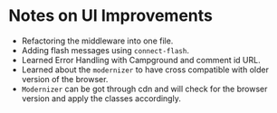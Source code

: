 # Notes on UI Improvements

- Refactoring the middleware into one file.
- Adding flash messages using `connect-flash`.
- Learned Error Handling with Campground and comment id URL.
- Learned about the `modernizer` to have cross compatible with older version of the browser. 
- `Modernizer` can be got through cdn and will check for the browser version and apply the classes accordingly.